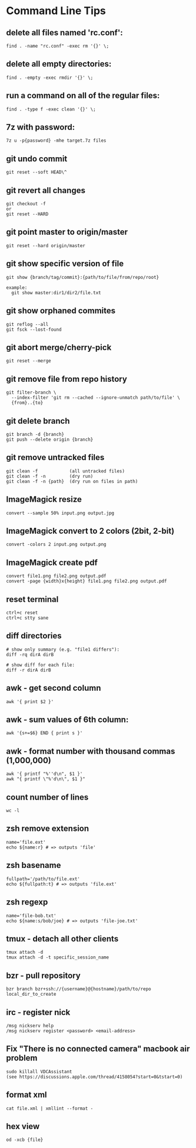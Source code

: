 Command Line Tips
==================

## delete all files named 'rc.conf':
    find . -name "rc.conf" -exec rm '{}' \;

## delete all empty directories:
    find . -empty -exec rmdir '{}' \;

## run a command on all of the regular files:
    find . -type f -exec clean '{}' \;

## 7z with password:
    7z u -p{password} -mhe target.7z files

## git undo commit
    git reset --soft HEAD\^

## git revert all changes
    git checkout -f
    or
    git reset --HARD
    
## git point master to origin/master
    git reset --hard origin/master

## git show specific version of file
    git show {branch/tag/commit}:{path/to/file/from/repo/root}   

    example:
      git show master:dir1/dir2/file.txt

## git show orphaned commites
    git reflog --all
    git fsck --lost-found

## git abort merge/cherry-pick
    git reset --merge

## git remove file from repo history
    git filter-branch \ 
      --index-filter 'git rm --cached --ignore-unmatch path/to/file' \
      {from}..{to}

## git delete branch
    git branch -d {branch}
    git push --delete origin {branch}

## git remove untracked files
    git clean -f            (all untracked files)
    git clean -f -n         (dry run)
    git clean -f -n {path}  (dry run on files in path)

## ImageMagick resize
    convert --sample 50% input.png output.jpg

## ImageMagick convert to 2 colors (2bit, 2-bit)
    convert -colors 2 input.png output.png
## ImageMagick create pdf
    convert file1.png file2.png output.pdf
    convert -page {width}x{height} file1.png file2.png output.pdf

## reset terminal
    ctrl+c reset
    ctrl+c stty sane

## diff directories

    # show only summary (e.g. "file1 differs"):
    diff -rq dirA dirB

    # show diff for each file:
    diff -r dirA dirB

## awk - get second column
    awk '{ print $2 }' 

## awk - sum values of 6th column:
    awk '{s+=$6} END { print s }'

## awk - format number with thousand commas (1,000,000)
    awk '{ printf "%''d\n", $1 }' 
    awk "{ printf \"%'d\n\", $1 }" 

## count number of lines
    wc -l
## zsh remove extension
    name='file.ext'
    echo ${name:r} # => outputs 'file'
## zsh basename
    fullpath='/path/to/file.ext'
    echo ${fullpath:t} # => outputs 'file.ext'
## zsh regexp
    name='file-bob.txt'
    echo ${name:s/bob/joe} # => outputs 'file-joe.txt'

## tmux - detach all other clients
    tmux attach -d
    tmux attach -d -t specific_session_name
## bzr - pull repository
    bzr branch bzr+ssh://{username}@{hostname}/path/to/repo local_dir_to_create
## irc - register nick
    /msg nickserv help
    /msg nickserv register <password> <email-address>
## Fix "There is no connected camera" macbook air problem
    sudo killall VDCAssistant
    (see https://discussions.apple.com/thread/4158054?start=0&tstart=0)

## format xml
    cat file.xml | xmllint --format -
## hex view
    od -xcb {file}
